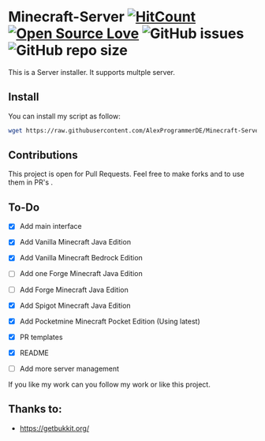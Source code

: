 # Minecraft-Server [![HitCount](http://hits.dwyl.io/AlexProgrammerDE/Minecraft-Server.svg)](http://hits.dwyl.io/AlexProgrammerDE/Minecraft-Server)  [![Open Source Love](https://badges.frapsoft.com/os/v3/open-source.svg?v=103)](https://github.com/ellerbrock/open-source-badge/)     ![GitHub issues](https://img.shields.io/github/issues-raw/AlexProgrammerDE/Minecraft-Server) ![GitHub repo size](https://img.shields.io/github/repo-size/AlexProgrammerDE/Minecraft-Server) 

This is a Server installer. It supports multple server.

## Install

You can install my script as follow:

```bash
wget https://raw.githubusercontent.com/AlexProgrammerDE/Minecraft-Server/master/install.sh && bash install.sh
```

## Contributions

This project is open for Pull Requests.
Feel free to make forks and to use them in PR's  .

## To-Do

- [x] Add main interface

- [x] Add Vanilla Minecraft Java Edition

- [x] Add Vanilla Minecraft Bedrock Edition

- [ ] Add one Forge Minecraft Java Edition
- [ ] Add Forge Minecraft Java Edition

- [x] Add Spigot Minecraft Java Edition

- [x] Add Pocketmine Minecraft Pocket Edition (Using latest)

- [x] PR templates
- [x] README
- [ ] Add more server management

If you like my work can you follow my work or like this project.

## Thanks to:

- https://getbukkit.org/
